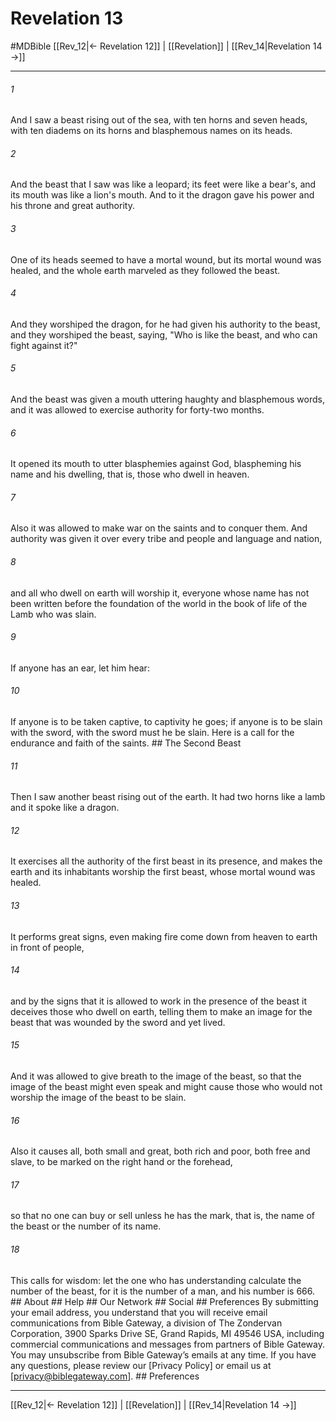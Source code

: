 # Revelation 13
#MDBible
[[Rev_12|← Revelation 12]] | [[Revelation]] | [[Rev_14|Revelation 14 →]]

***


###### 1 
And I saw a beast rising out of the sea, with ten horns and seven heads, with ten diadems on its horns and blasphemous names on its heads. 

###### 2 
And the beast that I saw was like a leopard; its feet were like a bear's, and its mouth was like a lion's mouth. And to it the dragon gave his power and his throne and great authority. 

###### 3 
One of its heads seemed to have a mortal wound, but its mortal wound was healed, and the whole earth marveled as they followed the beast. 

###### 4 
And they worshiped the dragon, for he had given his authority to the beast, and they worshiped the beast, saying, "Who is like the beast, and who can fight against it?" 

###### 5 
And the beast was given a mouth uttering haughty and blasphemous words, and it was allowed to exercise authority for forty-two months. 

###### 6 
It opened its mouth to utter blasphemies against God, blaspheming his name and his dwelling, that is, those who dwell in heaven. 

###### 7 
Also it was allowed to make war on the saints and to conquer them. And authority was given it over every tribe and people and language and nation, 

###### 8 
and all who dwell on earth will worship it, everyone whose name has not been written before the foundation of the world in the book of life of the Lamb who was slain. 

###### 9 
If anyone has an ear, let him hear: 

###### 10 
If anyone is to be taken captive, to captivity he goes; if anyone is to be slain with the sword, with the sword must he be slain. Here is a call for the endurance and faith of the saints. ## The Second Beast 

###### 11 
Then I saw another beast rising out of the earth. It had two horns like a lamb and it spoke like a dragon. 

###### 12 
It exercises all the authority of the first beast in its presence, and makes the earth and its inhabitants worship the first beast, whose mortal wound was healed. 

###### 13 
It performs great signs, even making fire come down from heaven to earth in front of people, 

###### 14 
and by the signs that it is allowed to work in the presence of the beast it deceives those who dwell on earth, telling them to make an image for the beast that was wounded by the sword and yet lived. 

###### 15 
And it was allowed to give breath to the image of the beast, so that the image of the beast might even speak and might cause those who would not worship the image of the beast to be slain. 

###### 16 
Also it causes all, both small and great, both rich and poor, both free and slave, to be marked on the right hand or the forehead, 

###### 17 
so that no one can buy or sell unless he has the mark, that is, the name of the beast or the number of its name. 

###### 18 
This calls for wisdom: let the one who has understanding calculate the number of the beast, for it is the number of a man, and his number is 666. ## About ## Help ## Our Network ## Social ## Preferences By submitting your email address, you understand that you will receive email communications from Bible Gateway, a division of The Zondervan Corporation, 3900 Sparks Drive SE, Grand Rapids, MI 49546 USA, including commercial communications and messages from partners of Bible Gateway. You may unsubscribe from Bible Gateway&rsquo;s emails at any time. If you have any questions, please review our [Privacy Policy] or email us at [privacy@biblegateway.com]. ## Preferences

***

[[Rev_12|← Revelation 12]] | [[Revelation]] | [[Rev_14|Revelation 14 →]]

